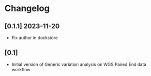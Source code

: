 # Changelog


## [0.1.1] 2023-11-20

- Fix author in dockstore

## [0.1]

- Initial version of Generic variation analysis on WGS Paired End data workflow

